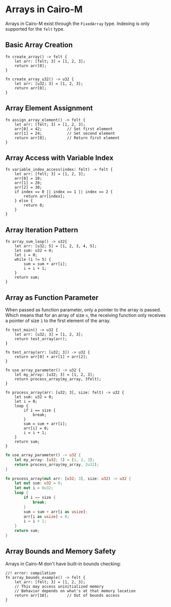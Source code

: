 # Arrays in Cairo-M

Arrays in Cairo-M exist through the `FixedArray` type. Indexing is only
supported for the `felt` type.

## Basic Array Creation

```cairo-m
fn create_array() -> felt {
    let arr: [felt; 3] = [1, 2, 3];
    return arr[0];
}
```

```cairo-m
fn create_array_u32() -> u32 {
    let arr: [u32; 3] = [1, 2, 3];
    return arr[0];
}
```

## Array Element Assignment

```cairo-m
fn assign_array_element() -> felt {
    let arr: [felt; 3] = [1, 2, 3];
    arr[0] = 42;           // Set first element
    arr[1] = 24;           // Set second element
    return arr[0];         // Return first element
}
```

## Array Access with Variable Index

```cairo-m
fn variable_index_access(index: felt) -> felt {
    let arr: [felt; 3] = [1, 2, 3];
    arr[0] = 10;
    arr[1] = 20;
    arr[2] = 30;
    if index == 0 || index == 1 || index == 2 {
        return arr[index];
    } else {
        return 0;
    }
}
```

## Array Iteration Pattern

```cairo-m
fn array_sum_loop() -> u32{
    let arr: [u32; 5] = [1, 2, 3, 4, 5];
    let sum: u32 = 0;
    let i = 0;
    while (i != 5) {
        sum = sum + arr[i];
        i = i + 1;
    }
    return sum;
}
```

## Array as Function Parameter

When passed as function parameter, only a pointer to the array is passed. Which
means that for an array of size `n`, the receiving function only receives a
pointer of size `1` to the first element of the array.

```cairo-m
fn test_main() -> u32 {
    let arr: [u32; 3] = [1, 2, 3];
    return test_array(arr);
}

fn test_array(arr: [u32; 3]) -> u32 {
    return arr[0] + arr[1] + arr[2];
}
```

```cairo-m
fn use_array_parameter() -> u32 {
    let my_array: [u32; 3] = [1, 2, 3];
    return process_array(my_array, 3felt);
}

fn process_array(arr: [u32; 3], size: felt) -> u32 {
    let sum: u32 = 0;
    let i = 0;
    loop {
        if i == size {
            break;
        }
        sum = sum + arr[i];
        arr[i] = 0;
        i = i + 1;
    }
    return sum;
}
```

```rust
fn use_array_parameter() -> u32 {
    let my_array: [u32; 3] = [1, 2, 3];
    return process_array(my_array, 3u32);
}

fn process_array(mut arr: [u32; 3], size: u32) -> u32 {
    let mut sum: u32 = 0;
    let mut i = 0u32;
    loop {
        if i == size {
            break;
        }
        sum = sum + arr[i as usize];
        arr[i as usize] = 0;
        i = i + 1;
    }
    return sum;
}
```

## Array Bounds and Memory Safety

Arrays in Cairo-M don't have built-in bounds checking:

```cairo-m
//! error: compilation
fn array_bounds_example() -> felt {
    let arr: [felt; 3] = [1, 2, 3];
    // This may access uninitialized memory
    // Behavior depends on what's at that memory location
    return arr[10];        // Out of bounds access
}
```
